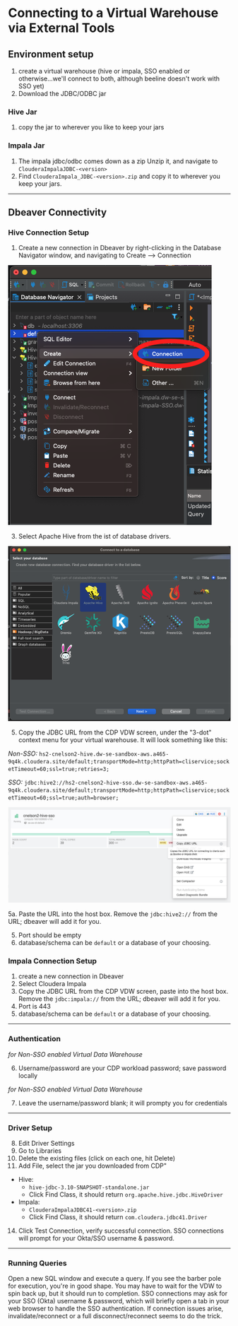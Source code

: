 # Connecting to a Virtual Warehouse via External Tools

## Environment setup

1.  create a virtual warehouse (hive or impala, SSO enabled or otherwise...we'll connect to both, although beeline doesn't work with SSO yet)
2.  Download the JDBC/ODBC jar

### Hive Jar
1.  copy the jar to wherever you like to keep your jars


### Impala Jar
1.  The impala jdbc/odbc comes down as a zip Unzip it, and navigate to `ClouderaImpalaJDBC-<version>`
2.  Find `ClouderaImpala_JDBC-<version>.zip` and copy it to wherever you keep your jars.


---

## Dbeaver Connectivity

### Hive Connection Setup 

1.  Create a new connection in Dbeaver by right-clicking in the Database Navigator window, and navigating to Create --> Connection

![](./images/dbeaver/dbeaver-new-connection.png)

3.  Select Apache Hive from the ist of database drivers.   

![](./images/dbeaver/dbeaver-hive-select.png)

5.  Copy the JDBC URL from the CDP VDW screen, under the "3-dot" context menu for your virtual warehouse.   It will look something like this:

*Non-SSO:* `hs2-cnelson2-hive.dw-se-sandbox-aws.a465-9q4k.cloudera.site/default;transportMode=http;httpPath=cliservice;socketTimeout=60;ssl=true;retries=3;`

*SSO:* `jdbc:hive2://hs2-cnelson2-hive-sso.dw-se-sandbox-aws.a465-9q4k.cloudera.site/default;transportMode=http;httpPath=cliservice;socketTimeout=60;ssl=true;auth=browser;`

![](./images/dbeaver/cdp-vdw-copy-jdbc-url.png)

5a. Paste the URL into the host box.   Remove the `jdbc:hive2://` from the URL; dbeaver will add it for you.

5.  Port should be empty
6.  database/schema can be `default` or a database of your choosing.


### Impala Connection Setup

1.  create a new connection in Dbeaver
2.  Select Cloudera Impala
3.  Copy the JDBC URL from the CDP VDW screen, paste into the host box.  Remove the `jdbc:impala://` from the URL; dbeaver will add it for you.
4.  Port is 443
5.  database/schema can be `default` or a database of your choosing.

---

### Authentication

_for Non-SSO enabled Virtual Data Warehouse_

6.  Username/password are your CDP workload password; save password locally

_for Non-SSO enabled Virtual Data Warehouse_

7.  Leave the username/password blank; it will prompty you for credentials

---

### Driver Setup

8.  Edit Driver Settings
9.  Go to Libraries
10.  Delete the existing files (click on each one, hit Delete)
13.  Add File, select the jar you downloaded from CDP"
  *  Hive:
      *  `hive-jdbc-3.10-SNAPSHOT-standalone.jar`
      *  Click Find Class, it should return `org.apache.hive.jdbc.HiveDriver`
  *  Impala: 
      *  `ClouderaImpalaJDBC41-<version>.zip`
      *  Click Find Class, it should return `com.cloudera.jdbc41.Driver`
14.  Click Test Connection, verify successful connection.  SSO connections will prompt for your Okta/SSO username & password.

---

### Running Queries

Open a new SQL window and execute a query.  If you see the barber pole for execution, you're in good shape.  You may have to wait for the VDW to spin back up, but it should run to completion.   SSO connections may ask for your SSO (Okta) username & password, which will briefly open a tab in your web browser to handle the SSO authentication.  If connection issues arise, invalidate/reconnect or a full disconnect/reconnect seems to do the trick.
